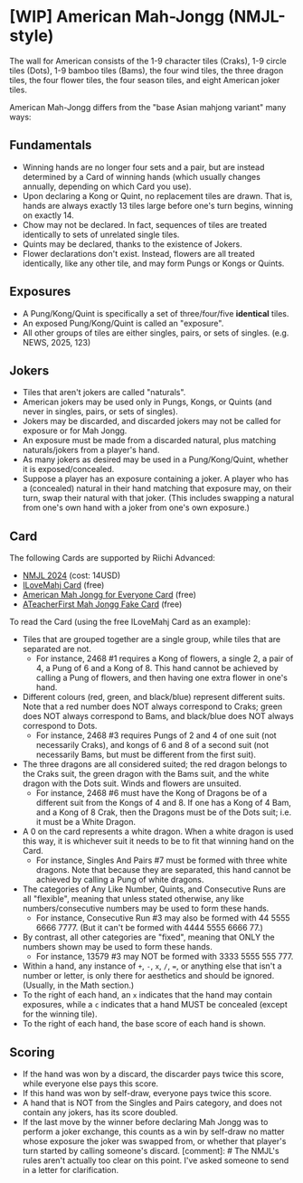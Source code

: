# [WIP] American Mah-Jongg (NMJL-style)

The wall for American consists of the 1-9 character tiles (Craks), 1-9 circle tiles (Dots), 1-9 bamboo tiles (Bams), the four wind tiles, the three dragon tiles, the four flower tiles, the four season tiles, and eight American joker tiles.

American Mah-Jongg differs from the "base Asian mahjong variant" many ways:

## Fundamentals

- Winning hands are no longer four sets and a pair, but are instead determined by a Card of winning hands (which usually changes annually, depending on which Card you use).
- Upon declaring a Kong or Quint, no replacement tiles are drawn. That is, hands are always exactly 13 tiles large before one's turn begins, winning on exactly 14.
- Chow may not be declared. In fact, sequences of tiles are treated identically to sets of unrelated single tiles.
- Quints may be declared, thanks to the existence of Jokers.
- Flower declarations don't exist. Instead, flowers are all treated identically, like any other tile, and may form Pungs or Kongs or Quints.

## Exposures

- A Pung/Kong/Quint is specifically a set of three/four/five **identical** tiles.
- An exposed Pung/Kong/Quint is called an "exposure".
- All other groups of tiles are either singles, pairs, or sets of singles. (e.g. NEWS, 2025, 123)

## Jokers

- Tiles that aren't jokers are called "naturals".
- American jokers may be used only in Pungs, Kongs, or Quints (and never in singles, pairs, or sets of singles).
- Jokers may be discarded, and discarded jokers may not be called for exposure or for Mah Jongg.
- An exposure must be made from a discarded natural, plus matching naturals/jokers from a player's hand.
- As many jokers as desired may be used in a Pung/Kong/Quint, whether it is exposed/concealed.
- Suppose a player has an exposure containing a joker. A player who has a (concealed) natural in their hand matching that exposure may, on their turn, swap their natural with that joker. (This includes swapping a natural from one's own hand with a joker from one's own exposure.)

## Card

The following Cards are supported by Riichi Advanced:

- [NMJL 2024](https://www.nationalmahjonggleague.org/store.aspx#) (cost: 14USD)
- [ILoveMahj Card](https://ilovemahj.com/ilmCard) (free)
- [American Mah Jongg for Everyone Card](https://americanmahjonggforeveryone.com/our-card-and-tile-set/) (free)
- [ATeacherFirst Mah Jongg Fake Card](https://www.ateacherfirst.com/bridge/mah-jongg/) (free)

To read the Card (using the free ILoveMahj Card as an example):

- Tiles that are grouped together are a single group, while tiles that are separated are not.
    - For instance, 2468 #1 requires a Kong of flowers, a single 2, a pair of 4, a Pung of 6 and a Kong of 8. This hand cannot be achieved by calling a Pung of flowers, and then having one extra flower in one's hand.
- Different colours (red, green, and black/blue) represent different suits. Note that a red number does NOT always correspond to Craks; green does NOT always correspond to Bams, and black/blue does NOT always correspond to Dots.
    - For instance, 2468 #3 requires Pungs of 2 and 4 of one suit (not necessarily Craks), and kongs of 6 and 8 of a second suit (not necessarily Bams, but must be different from the first suit).
- The three dragons are all considered suited; the red dragon belongs to the Craks suit, the green dragon with the Bams suit, and the white dragon with the Dots suit. Winds and flowers are unsuited.
    - For instance, 2468 #6 must have the Kong of Dragons be of a different suit from the Kongs of 4 and 8. If one has a Kong of 4 Bam, and a Kong of 8 Crak, then the Dragons must be of the Dots suit; i.e. it must be a White Dragon.
- A 0 on the card represents a white dragon. When a white dragon is used this way, it is whichever suit it needs to be to fit that winning hand on the Card.
    - For instance, Singles And Pairs #7 must be formed with three white dragons. Note that because they are separated, this hand cannot be achieved by calling a Pung of white dragons.
- The categories of Any Like Number, Quints, and Consecutive Runs are all "flexible", meaning that unless stated otherwise, any like numbers/consecutive numbers may be used to form these hands.
    - For instance, Consecutive Run #3 may also be formed with 44 5555 6666 7777. (But it can't be formed with 4444 5555 6666 77.)
- By contrast, all other categories are "fixed", meaning that ONLY the numbers shown may be used to form these hands.
    - For instance, 13579 #3 may NOT be formed with 3333 5555 555 777.
- Within a hand, any instance of `+`, `-`, `x`, `/`, `=`, or anything else that isn't a number or letter, is only there for aesthetics and should be ignored. (Usually, in the Math section.)
- To the right of each hand, an `x` indicates that the hand may contain exposures, while a `c` indicates that a hand MUST be concealed (except for the winning tile).
- To the right of each hand, the base score of each hand is shown.

## Scoring

- If the hand was won by a discard, the discarder pays twice this score, while everyone else pays this score.
- If this hand was won by self-draw, everyone pays twice this score.
- A hand that is NOT from the Singles and Pairs category, and does not contain any jokers, has its score doubled.
- If the last move by the winner before declaring Mah Jongg was to perform a joker exchange, this counts as a win by self-draw no matter whose exposure the joker was swapped from, or whether that player's turn started by calling someone's discard.
[comment]: # The NMJL's rules aren't actually too clear on this point. I've asked someone to send in a letter for clarification.



